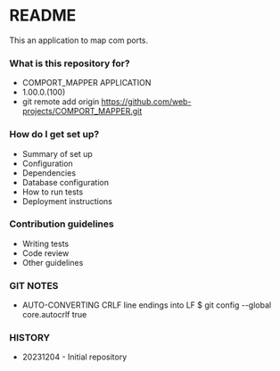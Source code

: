 # README #

This an application to map com ports.

### What is this repository for? ###

* COMPORT_MAPPER APPLICATION
* 1.00.0.(100)
* git remote add origin https://github.com/web-projects/COMPORT_MAPPER.git

### How do I get set up? ###

* Summary of set up
* Configuration
* Dependencies
* Database configuration
* How to run tests
* Deployment instructions

### Contribution guidelines ###

* Writing tests
* Code review
* Other guidelines

### GIT NOTES ###

*  AUTO-CONVERTING CRLF line endings into LF
   $ git config --global core.autocrlf true
   
### HISTORY ###

* 20231204 - Initial repository
